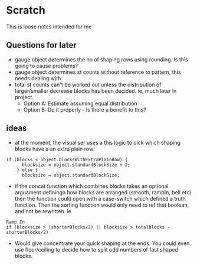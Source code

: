 # Scratch
This is loose notes intended for me

## Questions for later
- gauge object determines the no of shaping rows using rounding. Is this going to cause problems?
- gauge object determines st counts without reference to pattern, this needs dealing with
- total st counts can't be worked out unless the distribution of larger/smaller decrease blocks has been decided. ie, much later in project. 
  - Option A: Estimate assuming equal distribution
  - Option B: Do it properly - is there a benefit to this?

## ideas
- at the moment, the visualiser uses a this logic to pick which shaping blocks have a an extra plain row:
``` 
if (blocks < object.blocksWithExtraPlainRow) {
      blocksize = object.standardBlockSize + 2;
    } else {
      blocksize = object.standardBlockSize;
  ```
- if the concat function which combines blocks  takes an optional arguament definingn how blocks are arranged (smooth, rampIn, bell etc) then the function could open with a case-switch which defined a truth function. Then the sorting function would only need to ref that boolean, and not be rewritten. ie
```
Ramp In
if (blocksize > (shorterBlocks/2) || blocksize > totalblocks - shorterBlocks/2)
```
- Would give concentrate your quick shaping at the ends. You could even use floor/ceiling to decide how to split odd numbers of fast shaped blocks.